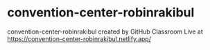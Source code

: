 # convention-center-robinrakibul
convention-center-robinrakibul created by GitHub Classroom
Live at https://convention-center-robinrakibul.netlify.app/
